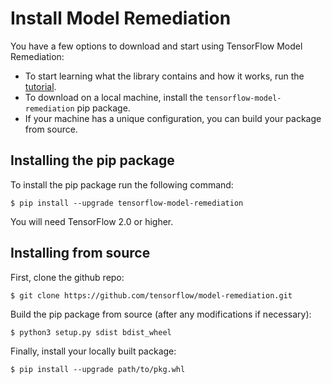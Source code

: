 # Install Model Remediation

You have a few options to download and start using TensorFlow Model Remediation:

*    To start learning what the library contains and how it works, run the
     [tutorial](../tutorials/min_diff_keras).
*    To download on a local machine, install the `tensorflow-model-remediation`
     pip package.
*    If your machine has a unique configuration, you can build your package from
     source.

## Installing the pip package

To install the pip package run the following command:
```shell
$ pip install --upgrade tensorflow-model-remediation
```

You will need TensorFlow 2.0 or higher.

## Installing from source

First, clone the github repo:

```shell
$ git clone https://github.com/tensorflow/model-remediation.git
```

Build the pip package from source (after any modifications if necessary):
```shell
$ python3 setup.py sdist bdist_wheel
```

Finally, install your locally built package:
```shell
$ pip install --upgrade path/to/pkg.whl
```
